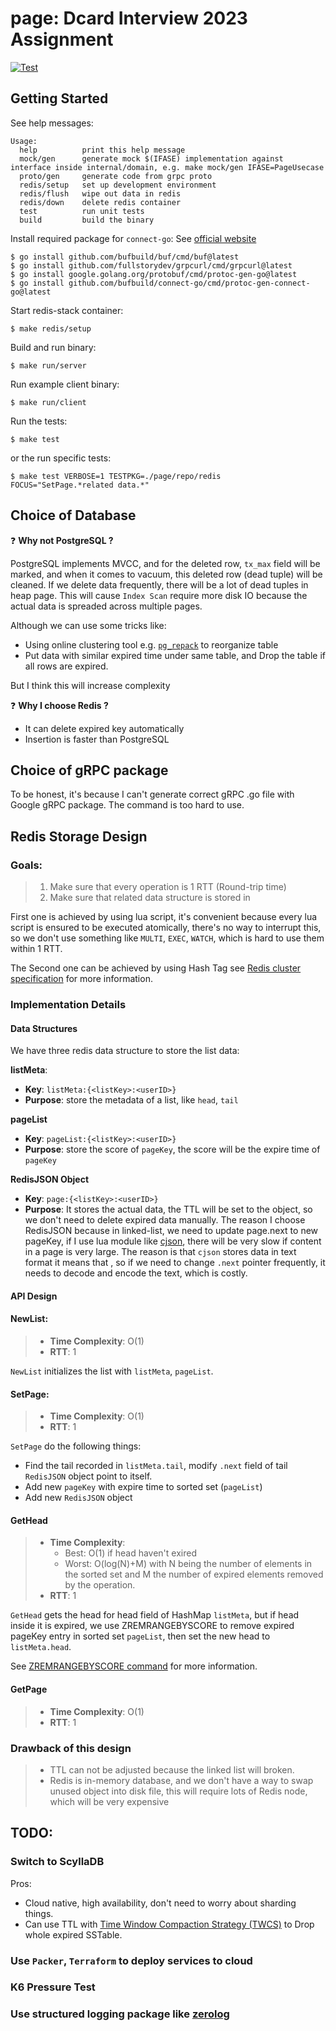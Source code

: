 # page: Dcard Interview 2023 Assignment

[![Test](https://github.com/unknowntpo/page/actions/workflows/main.yml/badge.svg?event=push)](https://github.com/unknowntpo/page/actions/workflows/main.yml)

## Getting Started

See help messages:

```
Usage:
  help          print this help message
  mock/gen      generate mock $(IFASE) implementation against interface inside internal/domain, e.g. make mock/gen IFASE=PageUsecase
  proto/gen     generate code from grpc proto
  redis/setup   set up development environment
  redis/flush   wipe out data in redis
  redis/down    delete redis container
  test          run unit tests
  build         build the binary
```

Install required package for `connect-go`:
See [official website](https://connect.build/docs/go/getting-started#install-tools)
```
$ go install github.com/bufbuild/buf/cmd/buf@latest
$ go install github.com/fullstorydev/grpcurl/cmd/grpcurl@latest
$ go install google.golang.org/protobuf/cmd/protoc-gen-go@latest
$ go install github.com/bufbuild/connect-go/cmd/protoc-gen-connect-go@latest
```

Start redis-stack container:
```
$ make redis/setup
````

Build and run binary:

```
$ make run/server
```

Run example client binary:

```
$ make run/client
```

Run the tests:

```
$ make test
```

or the run specific tests:

```
$ make test VERBOSE=1 TESTPKG=./page/repo/redis FOCUS="SetPage.*related data.*"
```

## Choice of Database

:question: **Why not PostgreSQL ?**

PostgreSQL implements MVCC, and for the deleted row, `tx_max` field will be marked, and when it comes to vacuum, this deleted row (dead tuple) will be cleaned. If we delete data frequently, there will be a lot of dead tuples in heap page.
This will cause `Index Scan` require more disk IO because the actual data is spreaded across multiple pages.

Although we can use some tricks like:
- Using online clustering tool e.g. [`pg_repack`](https://reorg.github.io/pg_repack/) to reorganize table 
- Put data with similar expired time under same table, and Drop the table if all rows are expired.

But I think this will increase complexity

:question: **Why I choose Redis ?**

- It can delete expired key automatically
- Insertion is faster than PostgreSQL

## Choice of gRPC package

To be honest, it's because I can't generate correct gRPC .go file with Google gRPC package.
The command is too hard to use. 

## Redis Storage Design

### Goals:
> 1. Make sure that every operation is 1 RTT (Round-trip time)
> 2. Make sure that related data structure is stored in

First one is achieved by using lua script, it's convenient because every lua script is ensured to be executed atomically, there's no way to interrupt this, so we don't use something like `MULTI`, `EXEC`, `WATCH`, which is hard to use them within 1 RTT.

The Second one can be achieved by using Hash Tag 
see [Redis cluster specification](https://redis.io/docs/reference/cluster-spec/) for more information.

### Implementation Details
#### Data Structures

We have three redis data structure to store the list data:

**listMeta**:
- **Key**: `listMeta:{<listKey>:<userID>}`
- **Purpose**: store the metadata of a list, like `head`, `tail`

**pageList**
  - **Key**: `pageList:{<listKey>:<userID>}`
  - **Purpose**: store the score of `pageKey`, the score will be the expire time of `pageKey`

**RedisJSON Object**
  - **Key**: `page:{<listKey>:<userID>}`
  - **Purpose**: It stores the actual data, the TTL will be set to the object, so we don't need to delete expired data manually. 
The reason I choose RedisJSON because in linked-list, we need to update page.next to new pageKey,
if I use lua module like [cjson](https://github.com/mpx/lua-cjson), there will be very slow if content in a page is very large.
The reason is that `cjson` stores data in text format it means that , so if we need to change `.next` pointer frequently, it needs to decode and encode the text, which is costly.

#### API Design

#### NewList:

> - **Time Complexity**: O(1)
> - **RTT**: 1


`NewList` initializes the list with `listMeta`, `pageList`.

#### SetPage:

> - **Time Complexity**: O(1)
> - **RTT**: 1

`SetPage` do the following things:
- Find the tail recorded in `listMeta.tail`, modify `.next` field of tail `RedisJSON` object point to itself.
- Add new `pageKey` with expire time to sorted set (`pageList`)
- Add new `RedisJSON` object

#### GetHead

> - **Time Complexity**:
>   - Best: O(1) if head haven't exired
>   - Worst: O(log(N)+M) with N being the number of elements in the sorted set and M the number of expired elements removed by the operation.
> - **RTT**: 1

`GetHead` gets the head for head field of HashMap `listMeta`, but if head inside it is expired,
we use ZREMRANGEBYSCORE to remove expired pageKey entry in sorted set `pageList`, then set the new head to `listMeta.head`.

  See [ZREMRANGEBYSCORE command](https://redis.io/commands/zremrangebyscore/) for more information.

#### GetPage

> - **Time Complexity**: O(1)
> - **RTT**: 1

### Drawback of this design
> - TTL can not be adjusted because the linked list will broken.
> - Redis is in-memory database, and we don't have a way to swap unused object into disk file, this will require lots of Redis node, which will be very expensive

## TODO:
### Switch to ScyllaDB

Pros:
- Cloud native, high availability, don't need to worry about sharding things.
- Can use TTL with [Time Window Compaction Strategy (TWCS)](https://docs.scylladb.com/stable/kb/ttl-facts.html) to Drop whole expired SSTable.

### Use `Packer`, `Terraform` to deploy services to cloud

### K6 Pressure Test

### Use structured logging package like [zerolog](https://github.com/rs/zerolog)
